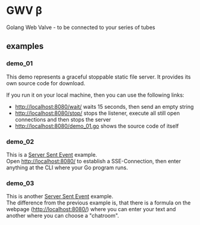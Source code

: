 # GWV β
Golang Web Valve - to be connected to your series of tubes

## examples

### demo_01

This demo represents a graceful stoppable static file server.
It provides its own source code for download.  

If you run it on your local machine, then you can use the following links:

* <http://localhost:8080/wait/> waits 15 seconds, then send an empty string
* <http://localhost:8080/stop/> stops the listener, execute all still open connections and then stops the server 
* <http://localhost:8080/demo_01.go> shows the source code of itself

### demo_02

This is a [Server Sent Event](https://en.wikipedia.org/wiki/Server-sent_events) example.  
Open <http://localhost:8080/> to establish a SSE-Connection, then enter anything at the CLI where your Go program runs.

### demo_03

This is another [Server Sent Event](https://en.wikipedia.org/wiki/Server-sent_events) example.  
The difference from the previous example is, that there is a formula on the webpage (<http://localhost:8080/>) where you can enter your text and another where you can choose a "chatroom".

